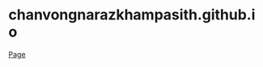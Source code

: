 # chanvongnarazkhampasith.github.io
[Page](https://bill4869.github.io/chanvongnarazkhampasith.github.io)
